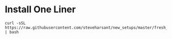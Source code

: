 # Install One Liner

```
curl -sSL https://raw.githubusercontent.com/steveharsant/new_setups/master/fresh_install_debian.sh | bash
```

